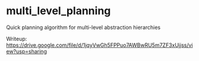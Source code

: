 # multi_level_planning
Quick planning algorithm for multi-level abstraction hierarchies

Writeup: https://drive.google.com/file/d/1jqyVwGh5FPPuo7AWBwRU5m7ZF3xUjjss/view?usp=sharing
